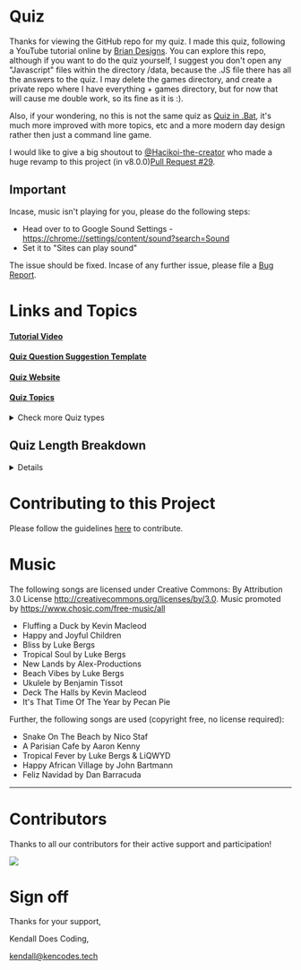 # Quiz

Thanks for viewing the GitHub repo for my quiz.
I made this quiz, following a YouTube tutorial online by [Brian Designs](https://www.youtube.com/channel/UCsKsymTY_4BYR-wytLjex7A). You can explore this repo, although if you want to do the quiz yourself, I suggest you don't open any "Javascript" files within the directory /data, because the .JS file there has all the answers to the quiz. I may delete the games directory, and create a private repo where I have everything + games directory, but for now that will cause me double work, so its fine as it is :).

Also, if your wondering, no this is not the same quiz as [Quiz in .Bat](https://github.com/KendallDoesCoding/Quiz-in-.bat), it's much more improved with more topics, etc and a more modern day design rather then just a command line game.

I would like to give a big shoutout to [@Hacikoi-the-creator](https://github.com/Hachikoi-the-creator) who made a huge revamp to this project (in v8.0.0)[Pull Request #29](https://github.com/KendallDoesCoding/quiz/pull/29).

## Important

Incase, music isn't playing for you, please do the following steps:

- Head over to to Google Sound Settings - <https://chrome://settings/content/sound?search=Sound>
- Set it to "Sites can play sound"

The issue should be fixed. Incase of any further issue, please file a [Bug Report](https://github.com/KendallDoesCoding/quiz/issues/new?assignees=&labels=%F0%9F%9B%A0+goal%3A+fix&template=bug.yml).

# Links and Topics

#### [Tutorial Video](https://www.youtube.com/watch?v=f4fB9Xg2JEY)

#### [Quiz Question Suggestion Template](https://www.youtube.com/watch?v=KrGfq0vXEkc)

#### [Quiz Website](https://quiz.kencodes.tech)

#### [Quiz Topics](https://quiz.kencodes.tech/pages/topics)

<details>
  <summary>Check more Quiz types</summary>

[Tech Quiz](https://quiz.kencodes.tech/pages/tech/)

[Minecraft Quiz](https://quiz.kencodes.tech/pages/minecraft/)

[Roblox Quiz](https://quiz.kencodes.tech/pages/roblox/)

[Easter Quiz](https://quiz.kencodes.tech/pages/easter/)

[Christmas Quiz](https://quiz.kencodes.tech/pages/christmas/)

[Browsers Quiz](https://quiz.kencodes.tech/pages/browsers/)

[Computer Parts Quiz](https://quiz.kencodes.tech/pages/computer_parts/)

[Disney Quiz](https://quiz.kencodes.tech/pages/disney/)

[Fruit Quiz](https://quiz.kencodes.tech/pages/fruit/)

[Football Quiz](https://quiz.kencodes.tech/pages/football/)

[Country Quiz](https://quiz.kencodes.tech/pages/countries/)

[U.S Presidents Quiz](https://quiz.kencodes.tech/pages/presidents/)

[YouTube Quiz](https://quiz.kencodes.tech/pages/youtube/)

[Programming Language Quiz](https://quiz.kencodes.tech/pages/programming_language/)

[Jaiden Animations Quiz](https://quiz.kencodes.tech/pages/jaidenanimations/)

[TheOdd1sOut Quiz](https://quiz.kencodes.tech/pages/theodd1sout/)

[How Well Do You Know Kendall Quiz](https://quiz.kencodes.tech/pages/kendall-quiz/)

</details>

## Quiz Length Breakdown

<details>

### Mini Quiz - _3 Questions_

- Browsers Quiz
- How Well Do You Know Kendall Quiz

### Medium Quiz - _5 questions_

- Tech Quiz
- Disney Quiz
- Country Quiz
- U.S Presidents Quiz
- Programming Language Quiz

### Above Medium Quiz - _7 questions_

- Roblox Quiz

### Normal Quiz - _10 questions_

- Minecraft Quiz
- Fruit Quiz
- Football Quiz
- YouTube Quiz
- Jaiden Animations Quiz
  
### Above Normal Quiz - _13 questions_

- Easter Quiz
- Computer Parts Quiz (14 questions)

### Mega Quiz - _15 questions_

- Main Quiz
- Christmas Quiz
- TheOdd1sOut Quiz

</details>

# Contributing to this Project

Please follow the guidelines [here](./CONTRIBUTING.md) to contribute.

# Music

The following songs are licensed under Creative Commons: By Attribution 3.0 License
<http://creativecommons.org/licenses/by/3.0>.
Music promoted by <https://www.chosic.com/free-music/all>

- Fluffing a Duck by Kevin Macleod
- Happy and Joyful Children
- Bliss by Luke Bergs
- Tropical Soul by Luke Bergs
- New Lands by Alex-Productions
- Beach Vibes by Luke Bergs
- Ukulele by Benjamin Tissot
- Deck The Halls by Kevin Macleod
- It's That Time Of The Year by Pecan Pie

Further, the following songs are used (copyright free, no license required):

- Snake On The Beach by Nico Staf
- A Parisian Cafe by Aaron Kenny
- Tropical Fever by Luke Bergs & LiQWYD
- Happy African Village by John Bartmann
- Feliz Navidad by Dan Barracuda

---

# Contributors

Thanks to all our contributors for their active support and participation!

<a href = "https://github.com/KendallDoesCoding/quiz">
  <img src = "https://contrib.rocks/image?repo=KendallDoesCoding/quiz"/></a>

# Sign off

Thanks for your support,

Kendall Does Coding,

<kendall@kencodes.tech>
